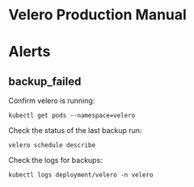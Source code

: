 Velero Production Manual
========================

Alerts
======

backup_failed
-------------

Confirm velero is running:

    kubectl get pods --namespace=velero

Check the status of the last backup run:

    velero schedule describe

Check the logs for backups:

    kubectl logs deployment/velero -n velero

